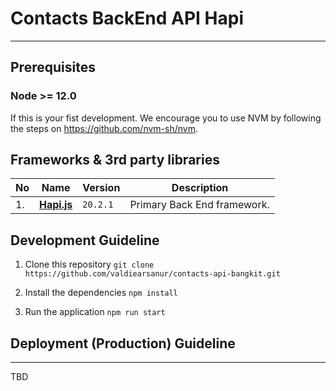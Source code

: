# Contacts BackEnd API Hapi
---

## Prerequisites

### Node >= 12.0

If this is your fist development. We encourage you to use NVM by following the steps on https://github.com/nvm-sh/nvm.


## Frameworks & 3rd party libraries

|No| Name | Version | Description |
|--|--|--|--|
|1.| [**Hapi.js**](https://hapi.dev/) | `20.2.1` | Primary Back End framework. |


## Development Guideline

1. Clone this repository `git clone https://github.com/valdiearsanur/contacts-api-bangkit.git`

1. Install the dependencies `npm install`

1. Run the application `npm run start`


## Deployment (Production) Guideline
---
TBD
